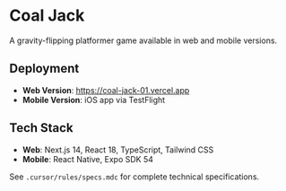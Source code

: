 # Coal Jack

A gravity-flipping platformer game available in web and mobile versions.

## Deployment

- **Web Version**: https://coal-jack-01.vercel.app
- **Mobile Version**: iOS app via TestFlight

## Tech Stack

- **Web**: Next.js 14, React 18, TypeScript, Tailwind CSS
- **Mobile**: React Native, Expo SDK 54

See `.cursor/rules/specs.mdc` for complete technical specifications.
